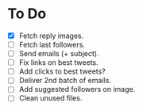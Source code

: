 # To Do

- [X] Fetch reply images.
- [ ] Fetch last followers.
- [ ] Send emails (+ subject).
- [ ] Fix links on best tweets.
- [ ] Add clicks to best tweets?
- [ ] Deliver 2nd batch of emails.
- [ ] Add suggested followers on image.
- [ ] Clean unused files.
